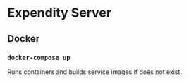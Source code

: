 # Expendity Server

## Docker

### `docker-compose up`

Runs containers and builds service images if does not exist.
